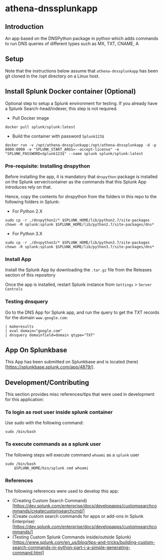 # athena-dnssplunkapp

## Introduction
An app based on the DNSPython package in python which adds commands to run DNS queries of different types such as MX, TXT, CNAME, A

## Setup
Note that the instructions below assume that `athena-dnssplunkapp` has been git cloned in the /opt directory on a Linux host.

## Install Splunk Docker container (Optional)
Optional step to setup a Splunk environment for testing. If you already have a Splunk Search-head/indexer, this step is not required.

* Pull Docker image

```
docker pull splunk/splunk:latest
```

* Build the container with password `Splunk123$`

```
docker run -v /opt/athena-dnssplunkapp:/opt/athena-dnssplunkapp -d -p 8000:8000 -e "SPLUNK_START_ARGS=--accept-license" -e "SPLUNK_PASSWORD=Splunk123$" --name splunk splunk/splunk:latest
```

### Pre-requisite: Installing dnspython
Before installing the app, it is mandatory that `dnspython` package is installed on the Splunk server/container as the commands that this Splunk App introduces rely on that. 

Hence, copy the contents for dnspython from the folders in this repo to the following folders in Splunk:

* For Python 2.X

```
sudo cp -r ./dnspython2/* $SPLUNK_HOME/lib/python2.7/site-packages
chown -R splunk:splunk $SPLUNK_HOME/lib/python2.7/site-packages/dns*
```

* For Python 3.X

```
sudo cp -r ./dnspython3/* $SPLUNK_HOME/lib/python3.7/site-packages
chown -R splunk:splunk $SPLUNK_HOME/lib/python3.7/site-packages/dns*
```

### Install App
Install the Splunk App by downloading the `.tar.gz` file from the Releases section of this repository

Once the app is installed, restart Splunk instance from `Settings` > `Server Controls`

### Testing dnsquery

Go to the DNS App for Splunk app, and run the query to get the TXT records for the domain `www.google.com`:
```
| makeresults
| eval domain="google.com"
| dnsquery domainfield=domain qtype="TXT"
```

## App On Splunkbase
This App has been submitted on Splunkbase and is located (here)[https://splunkbase.splunk.com/app/4879/].

## Development/Contributing 
This section provides misc references/tips that were used in development for this application:

### To login as root user inside splunk container
Use sudo with the following command:
```
sudo /bin/bash 
```

### To execute commands as a splunk user
The following steps will execute command `whoami` as a `splunk` user
```
sudo /bin/bash
    $SPLUNK_HOME/bin/splunk cmd whoami
```

### References
The following references were used to develop this app:
* (Creating Custom Search Command)[https://dev.splunk.com/enterprise/docs/developapps/customsearchcommands/createcustomsearchcmd/]
* (Create custom search commands for apps or add-ons in Splunk Enterprise)[https://dev.splunk.com/enterprise/docs/developapps/customsearchcommands/]
* (Testing Custom Splunk Commands inside/outside Splunk)[https://www.splunk.com/en_us/blog/tips-and-tricks/building-custom-search-commands-in-python-part-i-a-simple-generating-command.html]

